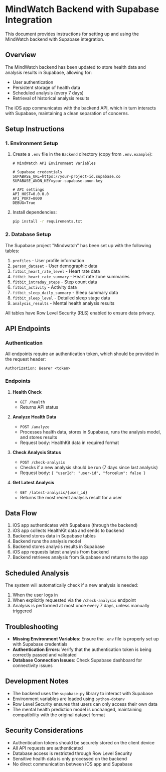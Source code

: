 # MindWatch Backend with Supabase Integration

This document provides instructions for setting up and using the MindWatch backend with Supabase integration.

## Overview

The MindWatch backend has been updated to store health data and analysis results in Supabase, allowing for:

- User authentication
- Persistent storage of health data
- Scheduled analysis (every 7 days)
- Retrieval of historical analysis results

The iOS app communicates with the backend API, which in turn interacts with Supabase, maintaining a clean separation of concerns.

## Setup Instructions

### 1. Environment Setup

1. Create a `.env` file in the `Backend` directory (copy from `.env.example`):
   ```
   # MindWatch API Environment Variables
   
   # Supabase credentials
   SUPABASE_URL=https://your-project-id.supabase.co
   SUPABASE_ANON_KEY=your-supabase-anon-key
   
   # API settings
   API_HOST=0.0.0.0
   API_PORT=8000
   DEBUG=True
   ```

2. Install dependencies:
   ```bash
   pip install -r requirements.txt
   ```

### 2. Database Setup

The Supabase project "Mindwatch" has been set up with the following tables:

1. `profiles` - User profile information
2. `person_dataset` - User demographic data
3. `fitbit_heart_rate_level` - Heart rate data
4. `fitbit_heart_rate_summary` - Heart rate zone summaries
5. `fitbit_intraday_steps` - Step count data
6. `fitbit_activity` - Activity data
7. `fitbit_sleep_daily_summary` - Sleep summary data
8. `fitbit_sleep_level` - Detailed sleep stage data
9. `analysis_results` - Mental health analysis results

All tables have Row Level Security (RLS) enabled to ensure data privacy.

## API Endpoints

### Authentication

All endpoints require an authentication token, which should be provided in the request header:

```
Authorization: Bearer <token>
```

### Endpoints

1. **Health Check**
   - `GET /health`
   - Returns API status

2. **Analyze Health Data**
   - `POST /analyze`
   - Processes health data, stores in Supabase, runs the analysis model, and stores results
   - Request body: HealthKit data in required format

3. **Check Analysis Status**
   - `POST /check-analysis`
   - Checks if a new analysis should be run (7 days since last analysis)
   - Request body: `{ "userId": "user-id", "forceRun": false }`

4. **Get Latest Analysis**
   - `GET /latest-analysis/{user_id}`
   - Returns the most recent analysis result for a user

## Data Flow

1. iOS app authenticates with Supabase (through the backend)
2. iOS app collects HealthKit data and sends to backend
3. Backend stores data in Supabase tables
4. Backend runs the analysis model
5. Backend stores analysis results in Supabase
6. iOS app requests latest analysis from backend
7. Backend retrieves analysis from Supabase and returns to the app

## Scheduled Analysis

The system will automatically check if a new analysis is needed:

1. When the user logs in
2. When explicitly requested via the `/check-analysis` endpoint
3. Analysis is performed at most once every 7 days, unless manually triggered

## Troubleshooting

- **Missing Environment Variables**: Ensure the `.env` file is properly set up with Supabase credentials
- **Authentication Errors**: Verify that the authentication token is being correctly passed and validated
- **Database Connection Issues**: Check Supabase dashboard for connectivity issues

## Development Notes

- The backend uses the `supabase-py` library to interact with Supabase
- Environment variables are loaded using `python-dotenv`
- Row Level Security ensures that users can only access their own data
- The mental health prediction model is unchanged, maintaining compatibility with the original dataset format

## Security Considerations

- Authentication tokens should be securely stored on the client device
- All API requests are authenticated
- Database access is restricted through Row Level Security
- Sensitive health data is only processed on the backend
- No direct communication between iOS app and Supabase 